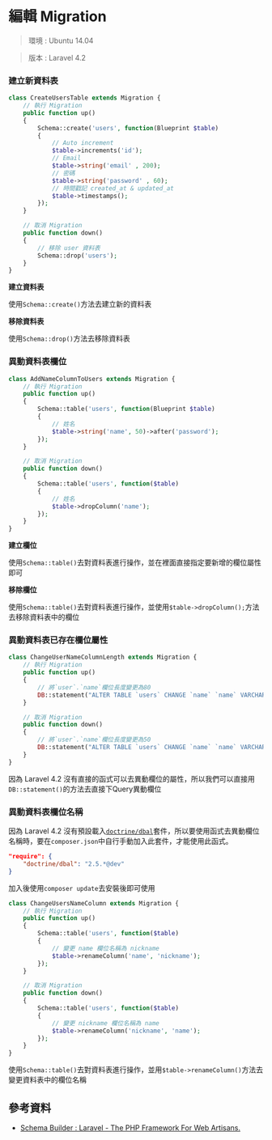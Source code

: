 # 編輯 Migration

> 環境 : Ubuntu 14.04

> 版本 : Laravel 4.2

### 建立新資料表

```php
class CreateUsersTable extends Migration {
    // 執行 Migration
    public function up()
    {
        Schema::create('users', function(Blueprint $table)
        {
            // Auto increment
            $table->increments('id');
            // Email
            $table->string('email' , 200);
            // 密碼
            $table->string('password' , 60);
            // 時間戳記 created_at & updated_at
            $table->timestamps();
        });
    }

    // 取消 Migration
    public function down()
    {
        // 移除 user 資料表
        Schema::drop('users');
    }
}
```

**建立資料表**

使用`Schema::create()`方法去建立新的資料表

**移除資料表**

使用`Schema::drop()`方法去移除資料表


### 異動資料表欄位

```php
class AddNameColumnToUsers extends Migration {
    // 執行 Migration
    public function up()
    {
        Schema::table('users', function(Blueprint $table)
        {
            // 姓名
            $table->string('name', 50)->after('password');
        });
    }

    // 取消 Migration
    public function down()
    {
        Schema::table('users', function($table)
        {
            // 姓名
            $table->dropColumn('name');
        });
    }
}
```

**建立欄位**

使用`Schema::table()`去對資料表進行操作，並在裡面直接指定要新增的欄位屬性即可

**移除欄位**

使用`Schema::table()`去對資料表進行操作，並使用`$table->dropColumn();`方法去移除資料表中的欄位


### 異動資料表已存在欄位屬性

```php
class ChangeUserNameColumnLength extends Migration {
    // 執行 Migration
    public function up()
    {
        // 將`user`.`name`欄位長度變更為80
        DB::statement("ALTER TABLE `users` CHANGE `name` `name` VARCHAR(80) CHARACTER SET utf8 COLLATE utf8_unicode_ci NOT NULL");
    }

    // 取消 Migration
    public function down()
    {
        // 將`user`.`name`欄位長度變更為50
        DB::statement("ALTER TABLE `users` CHANGE `name` `name` VARCHAR(50) CHARACTER SET utf8 COLLATE utf8_unicode_ci NOT NULL");
    }
}
```

因為 Laravel 4.2 沒有直接的函式可以去異動欄位的屬性，所以我們可以直接用`DB::statement()`的方法去直接下Query異動欄位


### 異動資料表欄位名稱

因為 Laravel 4.2 沒有預設載入[`doctrine/dbal`](https://packagist.org/packages/doctrine/dbal)套件，所以要使用函式去異動欄位名稱時，要在`composer.json`中自行手動加入此套件，才能使用此函式。

```json
"require": {
	"doctrine/dbal": "2.5.*@dev"
}
```

加入後使用`composer update`去安裝後即可使用

```php
class ChangeUsersNameColumn extends Migration {
    // 執行 Migration
    public function up()
    {
        Schema::table('users', function($table)
        {
            // 變更 name 欄位名稱為 nickname
            $table->renameColumn('name', 'nickname');
        });
    }

    // 取消 Migration
    public function down()
    {
        Schema::table('users', function($table)
        {
            // 變更 nickname 欄位名稱為 name
            $table->renameColumn('nickname', 'name');
        });
    }
}
```

使用`Schema::table()`去對資料表進行操作，並用`$table->renameColumn()`方法去變更資料表中的欄位名稱

## 參考資料
* [Schema Builder : Laravel - The PHP Framework For Web Artisans.](http://laravel.com/docs/schema)
